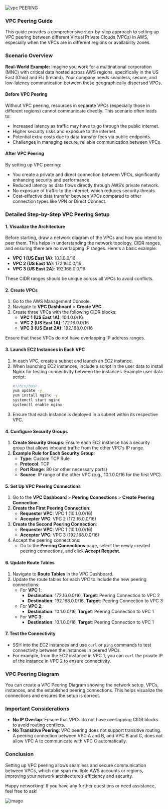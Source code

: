 ![vpc PEERING](https://github.com/saikiranpi/mastering-aws/assets/109568252/982bf754-b276-4154-8e4a-9c4b1f1294f0)


### **VPC Peering Guide**

This guide provides a comprehensive step-by-step approach to setting up VPC peering between different Virtual Private Clouds (VPCs) in AWS, especially when the VPCs are in different regions or availability zones.

### **Scenario Overview**

**Real-World Example:**
Imagine you work for a multinational corporation (MNC) with critical data hosted across AWS regions, specifically in the US East (Ohio) and EU (Ireland). Your company needs seamless, secure, and low-latency communication between these geographically dispersed VPCs.

#### **Before VPC Peering**
Without VPC peering, resources in separate VPCs (especially those in different regions) cannot communicate directly. This scenario often leads to:
- Increased latency as traffic may have to go through the public internet.
- Higher security risks and exposure to the internet.
- Potential extra costs due to data transfer fees via public endpoints.
- Challenges in managing secure, reliable communication between VPCs.

#### **After VPC Peering**
By setting up VPC peering:
- You create a private and direct connection between VPCs, significantly enhancing security and performance.
- Reduced latency as data flows directly through AWS’s private network.
- No exposure of traffic to the internet, which reduces security threats.
- Cost-effective data transfer between VPCs compared to other connection types like VPN or Direct Connect.

### **Detailed Step-by-Step VPC Peering Setup**

#### **1. Visualize the Architecture**
Before starting, draw a network diagram of the VPCs and how you intend to peer them. This helps in understanding the network topology, CIDR ranges, and ensuring there are no overlapping IP ranges. Here's a basic example:

- **VPC 1 (US East 1A)**: 10.1.0.0/16
- **VPC 2 (US East 1A)**: 172.16.0.0/16
- **VPC 3 (US East 2A)**: 192.168.0.0/16

These CIDR ranges should be unique across all VPCs to avoid conflicts.

#### **2. Create VPCs**
1. Go to the AWS Management Console.
2. Navigate to **VPC Dashboard** > **Create VPC**.
3. Create three VPCs with the following CIDR blocks:
   - **VPC 1 (US East 1A)**: 10.1.0.0/16
   - **VPC 2 (US East 1A)**: 172.16.0.0/16
   - **VPC 3 (US East 2A)**: 192.168.0.0/16

Ensure that these VPCs do not have overlapping IP address ranges.

#### **3. Launch EC2 Instances in Each VPC**
1. In each VPC, create a subnet and launch an EC2 instance.
2. When launching EC2 instances, include a script in the user data to install Nginx for testing connectivity between the instances. Example user data script:
   ```bash
   #!/bin/bash
   yum update -y
   yum install nginx -y
   systemctl start nginx
   systemctl enable nginx
   ```
3. Ensure that each instance is deployed in a subnet within its respective VPC.

#### **4. Configure Security Groups**
1. **Create Security Groups**: Ensure each EC2 instance has a security group that allows inbound traffic from the other VPC's IP range.
2. **Example Rule for Each Security Group**:
   - **Type**: Custom TCP Rule
   - **Protocol**: TCP
   - **Port Range**: 80 (or other necessary ports)
   - **Source**: IP range of the other VPC (e.g., 10.1.0.0/16 for the first VPC).

#### **5. Set Up VPC Peering Connections**
1. Go to the **VPC Dashboard** > **Peering Connections** > **Create Peering Connection**.
2. **Create the First Peering Connection**:
   - **Requester VPC**: VPC 1 (10.1.0.0/16)
   - **Accepter VPC**: VPC 2 (172.16.0.0/16)
3. **Create the Second Peering Connection**:
   - **Requester VPC**: VPC 1 (10.1.0.0/16)
   - **Accepter VPC**: VPC 3 (192.168.0.0/16)
4. Accept the peering connections:
   - Go to the **Peering Connections** page, select the newly created peering connections, and click **Accept Request**.

#### **6. Update Route Tables**
1. Navigate to **Route Tables** in the VPC Dashboard.
2. Update the route tables for each VPC to include the new peering connections:
   - For **VPC 1**:
     - **Destination**: 172.16.0.0/16, **Target**: Peering Connection to VPC 2
     - **Destination**: 192.168.0.0/16, **Target**: Peering Connection to VPC 3
   - For **VPC 2**:
     - **Destination**: 10.1.0.0/16, **Target**: Peering Connection to VPC 1
   - For **VPC 3**:
     - **Destination**: 10.1.0.0/16, **Target**: Peering Connection to VPC 1

#### **7. Test the Connectivity**
- SSH into the EC2 instances and use `curl` or `ping` commands to test connectivity between the instances in peered VPCs.
- For example, from the EC2 instance in VPC 1, you can `curl` the private IP of the instance in VPC 2 to ensure connectivity.

### **VPC Peering Diagram**
You can create a VPC Peering Diagram showing the network setup, VPCs, instances, and the established peering connections. This helps visualize the connections and ensures the setup is correct.

### **Important Considerations**
- **No IP Overlap**: Ensure that VPCs do not have overlapping CIDR blocks to avoid routing conflicts.
- **No Transitive Peering**: VPC peering does not support transitive routing. A peering connection between VPC A and B, and VPC B and C, does not allow VPC A to communicate with VPC C automatically.

### **Conclusion**
Setting up VPC peering allows seamless and secure communication between VPCs, which can span multiple AWS accounts or regions, improving your network architecture’s efficiency and security.

Happy networking! If you have any further questions or need assistance, feel free to ask!

![image](https://github.com/saikiranpi/mastering-aws/assets/109568252/59795a41-5139-4fed-b43c-793040df240a)
